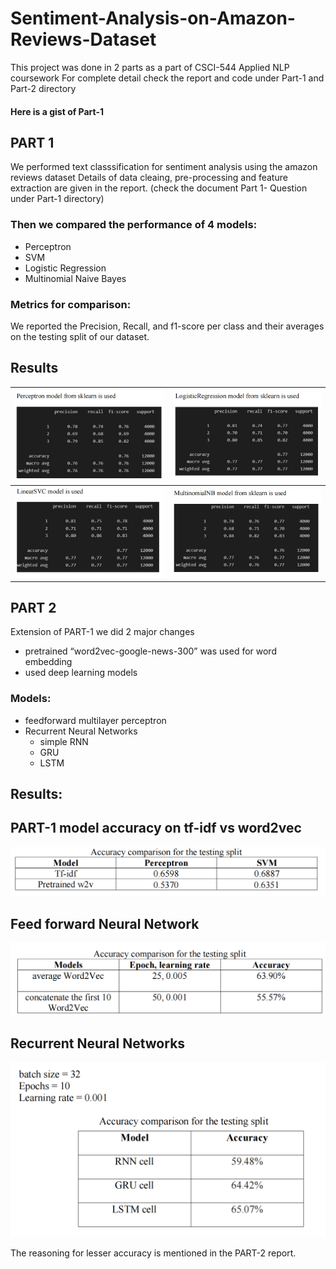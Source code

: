 # Sentiment-Analysis-on-Amazon-Reviews-Dataset

This project was done in 2 parts as a part of CSCI-544 Applied NLP coursework
For complete detail check the report and code under Part-1 and Part-2 directory

#### Here is a gist of Part-1
## PART 1

 We performed text classsification for sentiment analysis using the amazon reviews dataset
 Details of data cleaing, pre-processing and feature extraction are given in the report. (check the document Part 1- Question under Part-1 directory)

### Then we compared the performance of 4 models:
 - Perceptron
 - SVM
 - Logistic Regression
 - Multinomial Naive Bayes

### Metrics for comparison:
We reported the Precision, Recall, and f1-score per class and their averages on the testing split of our dataset.


## Results

![](./output/part1-perceptron.png)  |  ![](./output/part1-logistic.png) 
:-------------------------:|:-------------------------:
![](./output/part1-svm.png)  |  ![](./output/part1-multiNB.png)





## PART 2

Extension of PART-1 we did 2 major changes
- pretrained “word2vec-google-news-300” was used for word embedding
- used deep learning models

### Models:
- feedforward multilayer perceptron
- Recurrent Neural Networks
    - simple RNN
    - GRU
    - LSTM


## Results:

## PART-1 model accuracy on tf-idf vs word2vec


![alt text](./output/rescomp.png)



## Feed forward Neural Network

![alt text](./output/FNN.png)



## Recurrent Neural Networks


![alt text](./output/RNN.png)


The reasoning for lesser accuracy is mentioned in the PART-2 report. 


















 
